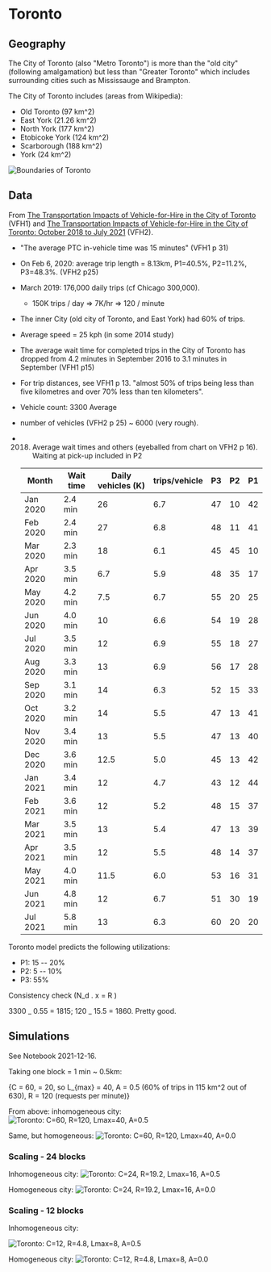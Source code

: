 # Toronto

## Geography

The City of Toronto (also "Metro Toronto") is more than the "old city"
(following amalgamation) but less than "Greater Toronto" which includes
surrounding cities such as Mississauge and Brampton.

The City of Toronto includes (areas from Wikipedia):

- Old Toronto (97 km^2)
- East York (21.26 km^2)
- North York (177 km^2)
- Etobicoke York (124 km^2)
- Scarborough (188 km^2)
- York (24 km^2)

![Boundaries of Toronto](img/toronto_boundaries.png)

## Data

From [The Transportation Impacts of Vehicle-for-Hire in the City of
Toronto](https://wwiw.toronto.ca/wp-content/uploads/2019/0llj6/96c7-Report_v1.0_2019-06-21.pdf) (VFH1) and [The Transportation Impacts of Vehicle-for-Hire in the City of Toronto: October 2018 to July 2021](https://www.toronto.ca/wp-content/uploads/2021/11/98cd-VFHTransportationImpacts2021-11-23.pdf) (VFH2).

- "The average PTC in-vehicle time was 15 minutes" (VFH1 p 31)
- On Feb 6, 2020: average trip length = 8.13km, P1=40.5%, P2=11.2%,
  P3=48.3%. (VFH2 p25)
- March 2019: 176,000 daily trips (cf Chicago 300,000).
  - 150K trips / day => 7K/hr => 120 / minute
- The inner City (old city of Toronto, and East York) had 60% of trips.
- Average speed = 25 kph (in some 2014 study)
- The average wait time for completed trips in the City of Toronto has
  dropped from 4.2 minutes in September 2016 to 3.1 minutes in September
  (VFH1 p15)
- For trip distances, see VFH1 p 13. "almost 50% of trips being less than five
  kilometres and over 70% less than ten kilometers".
- Vehicle count: 3300 Average
- number of vehicles (VFH2 p 25) ~ 6000 (very rough).
- 2018. Average wait times and others (eyeballed from chart on VFH2 p 16).
        Waiting at pick-up included in P2

  | Month    | Wait time | Daily vehicles (K) | trips/vehicle | P3  | P2  | P1  |
  | -------- | --------- | ------------------ | ------------- | --- | --- | --- |
  | Jan 2020 | 2.4 min   | 26                 | 6.7           | 47  | 10  | 42  |
  | Feb 2020 | 2.4 min   | 27                 | 6.8           | 48  | 11  | 41  |
  | Mar 2020 | 2.3 min   | 18                 | 6.1           | 45  | 45  | 10  |
  | Apr 2020 | 3.5 min   | 6.7                | 5.9           | 48  | 35  | 17  |
  | May 2020 | 4.2 min   | 7.5                | 6.7           | 55  | 20  | 25  |
  | Jun 2020 | 4.0 min   | 10                 | 6.6           | 54  | 19  | 28  |
  | Jul 2020 | 3.5 min   | 12                 | 6.9           | 55  | 18  | 27  |
  | Aug 2020 | 3.3 min   | 13                 | 6.9           | 56  | 17  | 28  |
  | Sep 2020 | 3.1 min   | 14                 | 6.3           | 52  | 15  | 33  |
  | Oct 2020 | 3.2 min   | 14                 | 5.5           | 47  | 13  | 41  |
  | Nov 2020 | 3.4 min   | 13                 | 5.5           | 47  | 13  | 40  |
  | Dec 2020 | 3.6 min   | 12.5               | 5.0           | 45  | 13  | 42  |
  | Jan 2021 | 3.4 min   | 12                 | 4.7           | 43  | 12  | 44  |
  | Feb 2021 | 3.6 min   | 12                 | 5.2           | 48  | 15  | 37  |
  | Mar 2021 | 3.5 min   | 13                 | 5.4           | 47  | 13  | 39  |
  | Apr 2021 | 3.5 min   | 12                 | 5.5           | 48  | 14  | 37  |
  | May 2021 | 4.0 min   | 11.5               | 6.0           | 53  | 16  | 31  |
  | Jun 2021 | 4.8 min   | 12                 | 6.7           | 51  | 30  | 19  |
  | Jul 2021 | 5.8 min   | 13                 | 6.3           | 60  | 20  | 20  |

Toronto model predicts the following utilizations:

- P1: 15 -- 20%
- P2: 5 -- 10%
- P3: 55%

Consistency check (N_d . x = R <L>)

3300 _ 0.55 = 1815; 120 _ 15.5 = 1860. Pretty good.

## Simulations

See Notebook 2021-12-16.

Taking one block = 1 min ~ 0.5km:

{C = 60, <L> = 20, so L\_{max} = 40, A = 0.5 (60% of trips in 115 km^2 out of 630), R = 120 (requests per minute)}

From above: inhomogeneous city:
![Toronto: C=60, R=120, Lmax=40, A=0.5](img\toronto_60-2021-12-17-13-05.png)

Same, but homogeneous:
![Toronto: C=60, R=120, Lmax=40, A=0.0](img\toronto_60-2021-12-17-22-14.png)

### Scaling - 24 blocks

Inhomogeneous city:
![Toronto: C=24, R=19.2, Lmax=16, A=0.5](img\toronto_24-2021-12-17-14-35.png)

Homogeneous city:
![Toronto: C=24, R=19.2, Lmax=16, A=0.0](img\toronto_24-2021-12-17-14-57.png)

### Scaling - 12 blocks

Inhomogeneous city:

![Toronto: C=12, R=4.8, Lmax=8, A=0.5](img\toronto_12-2021-12-17-14-53.png)

Homogeneous city:
![Toronto: C=12, R=4.8, Lmax=8, A=0.0](img\toronto_12-2021-12-17-14-55.png)
